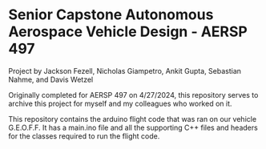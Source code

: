 # Senior Capstone Autonomous Aerospace Vehicle Design - AERSP 497

Project by Jackson Fezell, Nicholas Giampetro, Ankit Gupta, Sebastian Nahme, and Davis Wetzel

Originally completed for AERSP 497 on 4/27/2024, this repository serves to archive this project for myself and my colleagues who worked on it.

This repository contains the arduino flight code that was ran on our vehicle G.E.O.F.F. It has a main.ino file and all the supporting C++ files and headers for the classes required to run the flight code.
